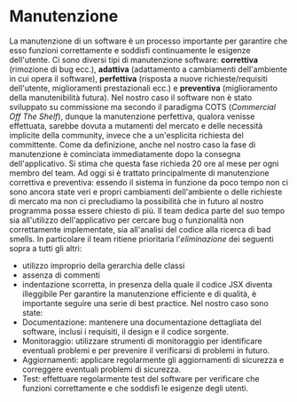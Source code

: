# Manutenzione
La manutenzione di un software è un processo importante per garantire che esso funzioni correttamente e soddisfi continuamente le esigenze dell'utente. Ci sono diversi tipi di manutenzione software: **correttiva** (rimozione di bug ecc.), **adattiva** (adattamento a cambiamenti dell'ambiente in cui opera il software), **perfettiva** (risposta a nuove richieste/requisiti dell'utente, miglioramenti prestazionali ecc.) e **preventiva** (miglioramento della manutenibilità futura).
Nel nostro caso il software non è stato sviluppato su commissione ma secondo il paradigma COTS (*Commercial Off The Shelf*), dunque la manutenzione perfettiva, qualora venisse effettuata, sarebbe dovuta a mutamenti del mercato e delle necessità implicite della community, invece che a un'esplicita richiesta del committente.
Come da definizione, anche nel nostro caso la fase di manutenzione è cominciata immediatamente dopo la consegna dell'applicativo. Si stima che questa fase richieda 20 ore al mese per ogni membro del team. Ad oggi si è trattato principalmente di manutenzione correttiva e preventiva: essendo il sistema in funzione da poco tempo non ci sono ancora state veri e propri cambiamenti dell'ambiente o delle richieste di mercato ma non ci precludiamo la possibilità che in futuro al nostro programma possa essere chiesto di più. Il team dedica parte del suo tempo sia all'utilizzo dell'applicativo per cercare bug o funzionalità non correttamente implementate, sia all'analisi del codice alla ricerca di bad smells. In particolare il team ritiene prioritaria l'*eliminazione* dei seguenti sopra a tutti gli altri:
- utilizzo improprio della gerarchia delle classi
- assenza di commenti
- indentazione scorretta, in presenza della quale il codice JSX diventa illeggibile
Per garantire la manutenzione efficiente e di qualità, è importante seguire una serie di best practice. Nel nostro caso sono state:
- Documentazione: mantenere una documentazione dettagliata del software, inclusi i requisiti, il design e il codice sorgente.
- Monitoraggio: utilizzare strumenti di monitoraggio per identificare eventuali problemi e per prevenire il verificarsi di problemi in futuro.
- Aggiornamenti: applicare regolarmente gli aggiornamenti di sicurezza e correggere eventuali problemi di sicurezza.
- Test: effettuare regolarmente test del software per verificare che funzioni correttamente e che soddisfi le esigenze degli utenti.

